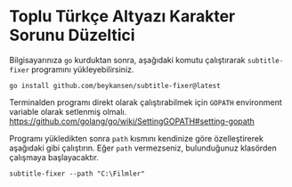 # Toplu Türkçe Altyazı Karakter Sorunu Düzeltici
Bilgisayarınıza ```go``` kurduktan sonra, aşağıdaki komutu çalıştırarak ```subtitle-fixer``` programını yükleyebilirsiniz.
```
go install github.com/beykansen/subtitle-fixer@latest
```
Terminalden programı direkt olarak çalıştırabilmek için ```GOPATH``` environment variable olarak setlenmiş olmalı. https://github.com/golang/go/wiki/SettingGOPATH#setting-gopath

Programı yükledikten sonra ```path``` kısmını kendinize göre özelleştirerek aşağıdaki gibi çalıştırın. Eğer ```path``` vermezseniz, bulunduğunuz klasörden çalışmaya başlayacaktır.
```
subtitle-fixer --path "C:\Filmler"
```